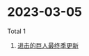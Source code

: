 # 2023-03-05

Total 1

<!-- BEGIN -->
<!-- UpdateTime Sun Mar 05 2023 07:03:47 GMT+0800 (China Standard Time) -->

1. [进击的巨人最终季更新](https://www.zhihu.com/search?q=进击的巨人最终季更新)

<!-- END -->
